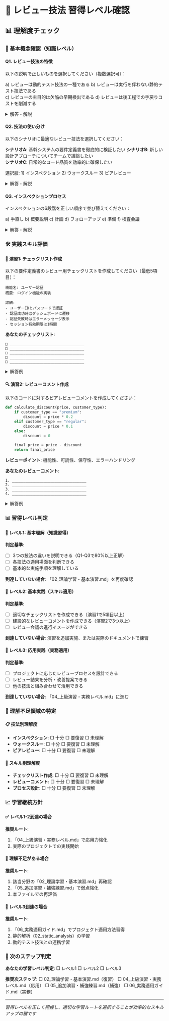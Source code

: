 # 🎯 レビュー技法 習得レベル確認

## 📊 理解度チェック

### 🧠 基本概念確認（知識レベル）

#### Q1. レビュー技法の特徴
以下の説明で正しいものを選択してください（複数選択可）：

a) レビューは動的テスト技法の一種である
b) レビューは実行を伴わない静的テスト技法である  
c) レビューの主目的は欠陥の早期検出である
d) レビューは後工程での手戻りコストを削減する

<details>
<summary>解答・解説</summary>

**正解**: b, c, d

**解説**:
- a) ❌ レビューは静的テスト技法（実行を伴わない）
- b) ⭕ 正しい。コード実行せずにドキュメント等を検査
- c) ⭕ 正しい。早期段階での欠陥検出が主目的
- d) ⭕ 正しい。要件段階の修正は後工程の1/100のコスト
</details>

#### Q2. 技法の使い分け
以下のシナリオに最適なレビュー技法を選択してください：

**シナリオA**: 基幹システムの要件定義書を徹底的に検証したい
**シナリオB**: 新しい設計アプローチについてチームで議論したい  
**シナリオC**: 日常的なコード品質を効率的に確保したい

選択肢: 1) インスペクション 2) ウォークスルー 3) ピアレビュー

<details>
<summary>解答・解説</summary>

**正解**: A-1, B-2, C-3

**解説**:
- **シナリオA**: インスペクション - 最も形式的で効果的、重要文書に最適
- **シナリオB**: ウォークスルー - 作成者主導の説明・議論形式
- **シナリオC**: ピアレビュー - 日常的で効率的な確認方法
</details>

#### Q3. インスペクションプロセス
インスペクションの6段階を正しい順序で並び替えてください：

a) 手直し b) 概要説明 c) 計画 d) フォローアップ e) 準備 f) 検査会議

<details>
<summary>解答・解説</summary>

**正解**: c → b → e → f → a → d
（計画 → 概要説明 → 準備 → 検査会議 → 手直し → フォローアップ）

**ポイント**: 準備段階が会議の2倍の時間をかけることが重要
</details>

### 🛠️ 実践スキル評価

#### 📝 演習1: チェックリスト作成
以下の要件定義書のレビュー用チェックリストを作成してください（最低5項目）：

```
機能名: ユーザー認証
概要: ログイン機能の実装

詳細:
- ユーザーIDとパスワードで認証
- 認証成功時はダッシュボードに遷移
- 認証失敗時はエラーメッセージ表示
- セッション有効期限は1時間
```

**あなたのチェックリスト**:
```
□ _________________________________
□ _________________________________  
□ _________________________________
□ _________________________________
□ _________________________________
```

<details>
<summary>解答例</summary>

**チェックリスト例**:
- □ ユーザーIDの形式・制約が明確に定義されているか
- □ パスワードの複雑度要件が指定されているか
- □ 認証失敗時のセキュリティ対策（アカウントロック等）が考慮されているか
- □ セッション管理の詳細（無効化条件、更新方法）が定義されているか
- □ エラーメッセージの内容が具体的に示されているか
- □ 非機能要件（性能、セキュリティ）が明記されているか
</details>

#### 🔍 演習2: レビューコメント作成
以下のコードに対するピアレビューコメントを作成してください：

```python
def calculate_discount(price, customer_type):
    if customer_type == "premium":
        discount = price * 0.2
    elif customer_type == "regular":
        discount = price * 0.1
    else:
        discount = 0
    
    final_price = price - discount
    return final_price
```

**レビューポイント**: 機能性、可読性、保守性、エラーハンドリング

**あなたのレビューコメント**:
```
1. _________________________________
2. _________________________________
3. _________________________________
4. _________________________________
```

<details>
<summary>解答例</summary>

**レビューコメント例**:
1. **エラーハンドリング**: priceが負の値や非数値の場合の処理が不足
2. **入力検証**: customer_typeが想定外の値の場合の明示的な処理を追加
3. **可読性向上**: 割引率を定数として定義し、マジックナンバーを削除
4. **保守性**: customer_typeと割引率の対応を辞書等で管理し、拡張しやすくする

**改善例**:
```python
DISCOUNT_RATES = {
    "premium": 0.2,
    "regular": 0.1
}

def calculate_discount(price, customer_type):
    if not isinstance(price, (int, float)) or price < 0:
        raise ValueError("Price must be a non-negative number")
    
    discount_rate = DISCOUNT_RATES.get(customer_type, 0)
    discount = price * discount_rate
    return price - discount
```
</details>

### 📊 習得レベル判定

#### 🎯 レベル1: 基本理解（知識習得）
**判定基準**:
- [ ] 3つの技法の違いを説明できる（Q1-Q3で80%以上正解）
- [ ] 各技法の適用場面を判断できる
- [ ] 基本的な実施手順を理解している

**到達していない場合**: 「02_理論学習・基本演習.md」を再度確認

#### 🎯 レベル2: 基本実践（スキル適用）
**判定基準**:
- [ ] 適切なチェックリストを作成できる（演習1で5項目以上）
- [ ] 建設的なレビューコメントを作成できる（演習2で3つ以上）
- [ ] レビュー会議の進行イメージができる

**到達していない場合**: 演習を追加実施、または実際のドキュメントで練習

#### 🎯 レベル3: 応用実践（実務適用）
**判定基準**:
- [ ] プロジェクトに応じたレビュープロセスを設計できる
- [ ] レビュー結果を分析・改善提案できる
- [ ] 他の技法と組み合わせて活用できる

**到達していない場合**: 「04_上級演習・実務レベル.md」に進む

### 🔧 理解不足領域の特定

#### 📋 技法別理解度
- **インスペクション**: □ 十分 □ 要復習 □ 未理解
- **ウォークスルー**: □ 十分 □ 要復習 □ 未理解
- **ピアレビュー**: □ 十分 □ 要復習 □ 未理解

#### 🎯 スキル別理解度
- **チェックリスト作成**: □ 十分 □ 要復習 □ 未理解
- **レビューコメント**: □ 十分 □ 要復習 □ 未理解
- **プロセス設計**: □ 十分 □ 要復習 □ 未理解

### 📈 学習継続方針

#### ✅ レベル1-2到達の場合
**推奨ルート**: 
1. 「04_上級演習・実務レベル.md」で応用力強化
2. 実際のプロジェクトでの実践開始

#### 🔄 理解不足がある場合
**推奨ルート**:
1. 該当分野の「02_理論学習・基本演習.md」再確認
2. 「05_追加演習・補強練習.md」で弱点強化
3. 本ファイルでの再評価

#### 🚀 レベル3到達の場合
**推奨ルート**:
1. 「06_実務適用ガイド.md」でプロジェクト適用方法習得
2. 静的解析（02_static_analysis）の学習
3. 動的テスト技法との連携学習

### 🎯 次のステップ判定

**あなたの学習レベル判定**: □ レベル1 □ レベル2 □ レベル3

**推奨次ステップ**: 
□ 02_理論学習・基本演習.md（復習）
□ 04_上級演習・実務レベル.md（応用）
□ 05_追加演習・補強練習.md（補強）
□ 06_実務適用ガイド.md（実務）

---
*習得レベルを正しく把握し、適切な学習ルートを選択することが効率的なスキルアップの鍵です*